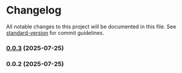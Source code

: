 # Changelog

All notable changes to this project will be documented in this file. See [standard-version](https://github.com/conventional-changelog/standard-version) for commit guidelines.

### [0.0.3](https://github.com/theboroer/npm-test/compare/v0.0.2...v0.0.3) (2025-07-25)

### 0.0.2 (2025-07-25)
